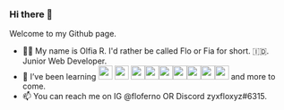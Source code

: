 ### Hi there 👋

Welcome to my Github page.

- 👧🏻 My name is Olfia R. I'd rather be called Flo or Fia for short. 🇮🇩. Junior Web Developer.
- 🌱 I’ve been learning <img src='https://user-images.githubusercontent.com/58562757/152688113-efd0a40d-58a8-49c7-bcf4-3e474d46c7e7.png' width='25'> <img src='https://user-images.githubusercontent.com/58562757/152688146-6eaa1ea2-6365-4f8f-8afe-ff1c876e45a3.png' width='25'> <img src='https://user-images.githubusercontent.com/58562757/152688167-08285d4a-80bf-4555-849c-21bd03695265.png' width='25'><img src='https://user-images.githubusercontent.com/58562757/152688179-cc310186-07d2-4a43-a89e-6f1bc7f5a492.png' width='25'><img src='https://user-images.githubusercontent.com/58562757/152688185-25360d3d-77f2-4da8-9cc7-b844ef5621b0.png' width='25'><img src='https://user-images.githubusercontent.com/58562757/152688199-3499163e-e166-402f-b713-0889ff82ba30.png' width='25'><img src='https://user-images.githubusercontent.com/58562757/152688209-8331ca76-e2ee-4032-9c33-2e3a3ff282fd.png' width='25'><img src='https://user-images.githubusercontent.com/58562757/152688216-fca0eff9-172d-488c-8441-f2f557992c78.png' width='25'><img src='https://user-images.githubusercontent.com/58562757/152688223-b8560473-e862-4b09-9922-53199c319442.png' width='25'>
and more to come.
- 📫 You can reach me on IG @floferno OR Discord zyxfloxyz#6315.


<!--
**floferno/floferno** is a ✨ _special_ ✨ repository because its `README.md` (this file) appears on your GitHub profile.


-->
